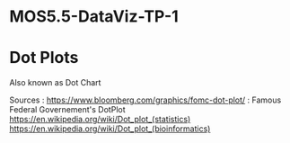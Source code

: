 # MOS5.5-DataViz-TP-1

<h1 style:"fontsize:20pt;"> Dot Plots </h1>

<p> Also known as Dot Chart </p>



Sources : 
https://www.bloomberg.com/graphics/fomc-dot-plot/ : Famous Federal Governement's DotPlot
https://en.wikipedia.org/wiki/Dot_plot_(statistics) 
https://en.wikipedia.org/wiki/Dot_plot_(bioinformatics)
